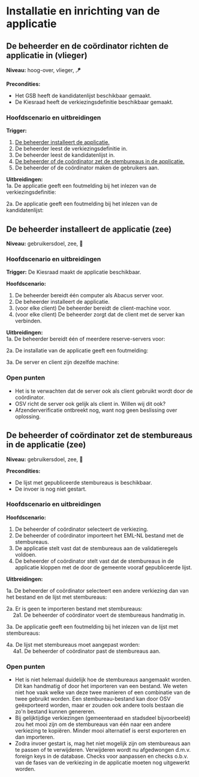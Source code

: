 # Installatie en inrichting van de applicatie

## De beheerder en de coördinator richten de applicatie in (vlieger)

__Niveau:__ hoog-over, vlieger, 🪁

__Precondities:__

- Het GSB heeft de kandidatenlijst beschikbaar gemaakt.
- De Kiesraad heeft de verkiezingsdefinitie beschikbaar gemaakt.

### Hoofdscenario en uitbreidingen

__Trigger:__

1. [De beheerder installeert de applicatie.](#de-beheerder-installeert-de-applicatie-zee)
2. De beheerder leest de verkiezingsdefinitie in.
3. De beheerder leest de kandidatenlijst in.
4. [De beheerder of de coördinator zet de stembureaus in de applicatie.](#de-beheerder-of-coördinator-zet-de-stembureaus-in-de-applicatie-zee)
5. De beheerder of de coördinator maken de gebruikers aan.

__Uitbreidingen:__  
1a. De applicatie geeft een foutmelding bij het inlezen van de verkiezingsdefinitie:

2a. De applicatie geeft een foutmelding bij het inlezen van de kandidatenlijst:


## De beheerder installeert de applicatie (zee)

__Niveau:__ gebruikersdoel, zee, 🌊

### Hoofdscenario en uitbreidingen

__Trigger:__ De Kiesraad maakt de applicatie beschikbaar.

__Hoofdscenario:__

1. De beheerder bereidt één computer als Abacus server voor.
2. De beheerder installeert de applicatie.
3. (voor elke client) De beheerder bereidt de client-machine voor.
4. (voor elke client) De beheerder zorgt dat de client met de server kan verbinden.

__Uitbreidingen:__  
1a. De beheerder bereidt één of meerdere reserve-servers voor:

2a. De installatie van de applicatie geeft een foutmelding:

3a. De server en client zijn dezelfde machine:

### Open punten

- Het is te verwachten dat de server ook als client gebruikt wordt door de coördinator.
- OSV richt de server ook gelijk als client in. Willen wij dit ook?
- Afzenderverificatie ontbreekt nog, want nog geen beslissing over oplossing.


## De beheerder of coördinator zet de stembureaus in de applicatie (zee)

__Niveau:__ gebruikersdoel, zee, 🌊

__Precondities:__

- De lijst met gepubliceerde stembureaus is beschikbaar.
- De invoer is nog niet gestart.

### Hoofdscenario en uitbreidingen

__Hoofdscenario:__

1. De beheerder of coördinator selecteert de verkiezing.
2. De beheerder of coördinator importeert het EML-NL bestand met de stembureaus.
3. De applicatie stelt vast dat de stembureaus aan de validatieregels voldoen.
4. De beheerder of coördinator stelt vast dat de stembureaus in de applicatie kloppen met de door de gemeente vooraf gepubliceerde lijst.

__Uitbreidingen:__  

1a. De beheerder of coördinator selecteert een andere verkiezing dan van het bestand en de lijst met stembureaus:

2a. Er is geen te importeren bestand met stembureaus:  
&emsp; 2a1. De beheerder of coördinator voert de stembureaus handmatig in.

3a. De applicatie geeft een foutmelding bij het inlezen van de lijst met stembureaus:

4a. De lijst met stembureaus moet aangepast worden:  
&emsp; 4a1. De beheerder of coördinator past de stembureaus aan.

### Open punten

- Het is niet helemaal duidelijk hoe de stembureaus aangemaakt worden. Dit kan handmatig of door het importeren van een
  bestand. We weten niet hoe vaak welke van deze twee manieren of een combinatie van de twee gebruikt worden. Een
  stembureau-bestand kan door OSV geëxporteerd worden, maar er zouden ook andere tools bestaan die zo'n bestand kunnen
  genereren.
- Bij gelijktijdige verkiezingen (gemeenteraad en stadsdeel bijvoorbeeld) zou het mooi zijn om de stembureaus van één
  naar een andere verkiezing te kopiëren. Minder mooi alternatief is eerst exporteren en dan importeren.
- Zodra invoer gestart is, mag het niet mogelijk zijn om stembureaus aan te passen of te verwijderen. Verwijderen wordt nu
  afgedwongen d.m.v. foreign keys in de database. Checks voor aanpassen en checks o.b.v. van de fases van de verkiezing in de
  applicatie moeten nog uitgewerkt worden.
